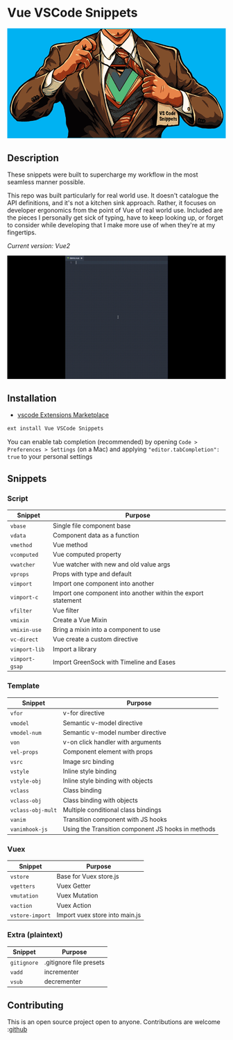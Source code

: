 # Vue VSCode Snippets

 ![vue-snippet-hero](./images/vue-snippet-hero.gif)

## Description

These snippets were built to supercharge my workflow in the most seamless manner possible.

This repo was built particularly for real world use. It doesn't catalogue the API definitions, and it's not a kitchen sink approach. Rather, it focuses on developer ergonomics from the point of Vue of real world use. Included are the pieces I personally get sick of typing, have to keep looking up, or forget to consider while developing that I make more use of when they're at my fingertips. 

_Current version: Vue2_

![SnippetDemo](./images/SnippetDemo.gif)

## Installation

* [vscode Extensions Marketplace](https://marketplace.visualstudio.com/items?itemName=sdras.vue-vscode-snippets)

```javascript
ext install Vue VSCode Snippets
```

You can enable tab completion (recommended) by opening `Code > Preferences > Settings` (on a Mac) and applying `"editor.tabCompletion": true` to your personal settings

## Snippets

### Script

| Snippet                | Purpose             |
| ---------------------- | ------------------- |
| `vbase`                | Single file component base |
| `vdata`                | Component data as a function |
| `vmethod`              | Vue method |
| `vcomputed`            | Vue computed property |
| `vwatcher`             | Vue watcher with new and old value args |
| `vprops`               | Props with type and default |
| `vimport`              | Import one component into another |
| `vimport-c`            | Import one component into another within the export statement |
| `vfilter`              | Vue filter |
| `vmixin`               | Create a Vue Mixin |
| `vmixin-use`           | Bring a mixin into a component to use |
| `vc-direct`            | Vue create a custom directive |
| `vimport-lib`          | Import a library |
| `vimport-gsap`         | Import GreenSock with Timeline and Eases |

### Template

| Snippet                | Purpose             |
| ---------------------- | ------------------- |
| `vfor`                 | v-for directive |
| `vmodel`               | Semantic v-model directive |
| `vmodel-num`           | Semantic v-model number directive |
| `von`                  | v-on click handler with arguments |
| `vel-props`            | Component element with props |
| `vsrc`                 | Image src binding |
| `vstyle`               | Inline style binding |
| `vstyle-obj`           | Inline style binding with objects |
| `vclass`               | Class binding |
| `vclass-obj`           | Class binding with objects |
| `vclass-obj-mult`      | Multiple conditional class bindings |
| `vanim`                | Transition component with JS hooks |
| `vanimhook-js`         | Using the Transition component JS hooks in methods |

### Vuex

| Snippet                | Purpose             |
| ---------------------- | ------------------- |
| `vstore`               | Base for Vuex store.js |
| `vgetters`             | Vuex Getter |
| `vmutation`            | Vuex Mutation |
| `vaction`              | Vuex Action |
| `vstore-import`        | Import vuex store into main.js |

### Extra (plaintext)

| Snippet                | Purpose             |
| ---------------------- | ------------------- |
| `gitignore`            | .gitignore file presets |
| `vadd`                 | incrementer |
| `vsub`                 | decrementer |


## Contributing
This is an open source project open to anyone. Contributions are welcome :[github](https://github.com/sdras/vue-vscode-snippets) 

